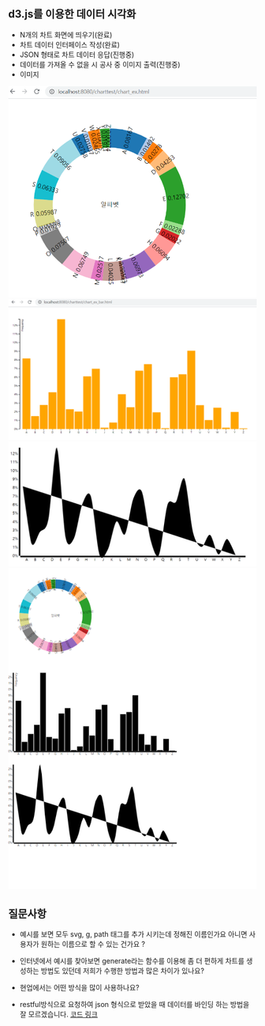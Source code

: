 ## d3.js를 이용한 데이터 시각화
 - N개의 차트 화면에 띄우기(완료)
 - 차트 데이터 인터페이스 작성(완료)
 - JSON 형태로 차트 데이터 응답(진행중)
  - 데이터를 가져올 수 없을 시 공사 중 이미지 출력(진행중)
 - 이미지
 <img src="./image/piechart.PNG">
 <img src="./image/barchart.PNG">
 <img src="./image/linechart.PNG">
 <img src="./image/mainchart.PNG">

 ## 질문사항
 - 예시를 보면 모두 svg, g, path 태그를 추가 시키는데 정해진 이름인가요 아니면 사용자가 원하는 이름으로 할 수 있는 건가요 ?

 - 인터넷에서 예시를 찾아보면 generate라는 함수를 이용해 좀 더 편하게 차트를 생성하는 방법도 있던데 저희가 수행한 방법과 많은 차이가 있나요?

 - 현업에서는 어떤 방식을 많이 사용하나요?

 - restful방식으로 요청하여 json 형식으로 받았을 때 데이터를 바인딩 하는 방법을 잘 모르겠습니다. [코드 링크](./Qcode.html)
